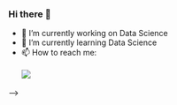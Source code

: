### Hi there 👋

- 🔭 I’m currently working on Data Science
- 🌱 I’m currently learning Data Science
- 📫 How to reach me: </br></br>
![](https://dcbadge.vercel.app/api/shield/249256936900395008)



-->

